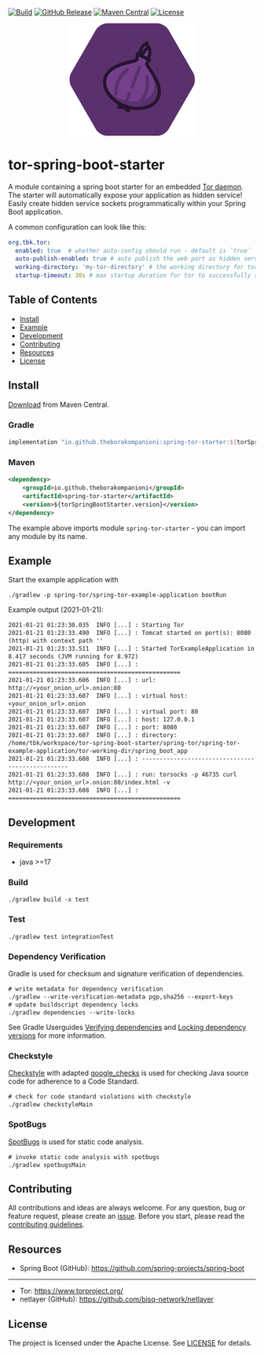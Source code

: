 [![Build](https://github.com/theborakompanioni/tor-spring-boot-starter/actions/workflows/build.yml/badge.svg)](https://github.com/theborakompanioni/tor-spring-boot-starter/actions/workflows/build.yml)
[![GitHub Release](https://img.shields.io/github/release/theborakompanioni/tor-spring-boot-starter.svg?maxAge=3600)](https://github.com/theborakompanioni/tor-spring-boot-starter/releases/latest)
[![Maven Central](https://img.shields.io/maven-central/v/io.github.theborakompanioni/spring-tor-core.svg?maxAge=3600)](https://search.maven.org/#search|g%3A%22io.github.theborakompanioni%22)
[![License](https://img.shields.io/github/license/theborakompanioni/tor-spring-boot-starter.svg?maxAge=2592000)](https://github.com/theborakompanioni/tor-spring-boot-starter/blob/master/LICENSE)


<p align="center">
    <img src="https://github.com/theborakompanioni/tor-spring-boot-starter/blob/master/docs/assets/images/logo.png" alt="Logo" width="255" />
</p>


tor-spring-boot-starter
===

A module containing a spring boot starter for an embedded [Tor daemon](https://www.torproject.org/).
The starter will automatically expose your application as hidden service!
Easily create hidden service sockets programmatically within your Spring Boot application.

A common configuration can look like this:
```yaml
org.tbk.tor:
  enabled: true  # whether auto-config should run - default is `true`
  auto-publish-enabled: true # auto publish the web port as hidden service - default is `true`
  working-directory: 'my-tor-directory' # the working directory for tor - default is `tor-working-dir`
  startup-timeout: 30s # max startup duration for tor to successfully start - default is `60s`
```

## Table of Contents

- [Install](#install)
- [Example](#example)  
- [Development](#development)
- [Contributing](#contributing)
- [Resources](#resources)
- [License](#license)


## Install

[Download](https://search.maven.org/#search|g%3A%22io.github.theborakompanioni%22) from Maven Central.

### Gradle
```groovy
implementation "io.github.theborakompanioni:spring-tor-starter:${torSpringBootStarterVersion}"
```

### Maven
```xml
<dependency>
    <groupId>io.github.theborakompanioni</groupId>
    <artifactId>spring-tor-starter</artifactId>
    <version>${torSpringBootStarter.version}</version>
</dependency>
```

The example above imports module `spring-tor-starter` - you can import any module by its name.

## Example

Start the example application with
```shell
./gradlew -p spring-tor/spring-tor-example-application bootRun
```

Example output (2021-01-21):
```
2021-01-21 01:23:30.035  INFO [...] : Starting Tor
2021-01-21 01:23:33.490  INFO [...] : Tomcat started on port(s): 8080 (http) with context path ''
2021-01-21 01:23:33.511  INFO [...] : Started TorExampleApplication in 8.417 seconds (JVM running for 8.972)
2021-01-21 01:23:33.605  INFO [...] : =================================================
2021-01-21 01:23:33.606  INFO [...] : url: http://<your_onion_url>.onion:80
2021-01-21 01:23:33.607  INFO [...] : virtual host: <your_onion_url>.onion
2021-01-21 01:23:33.607  INFO [...] : virtual port: 80
2021-01-21 01:23:33.607  INFO [...] : host: 127.0.0.1
2021-01-21 01:23:33.607  INFO [...] : port: 8080
2021-01-21 01:23:33.607  INFO [...] : directory: /home/tbk/workspace/tor-spring-boot-starter/spring-tor/spring-tor-example-application/tor-working-dir/spring_boot_app
2021-01-21 01:23:33.608  INFO [...] : -------------------------------------------------
2021-01-21 01:23:33.608  INFO [...] : run: torsocks -p 46735 curl http://<your_onion_url>.onion:80/index.html -v
2021-01-21 01:23:33.608  INFO [...] : =================================================
```

## Development

### Requirements
- java >=17

### Build
```shell script
./gradlew build -x test
```
 
### Test
```shell script
./gradlew test integrationTest
```

### Dependency Verification
Gradle is used for checksum and signature verification of dependencies.

```shell script
# write metadata for dependency verification
./gradlew --write-verification-metadata pgp,sha256 --export-keys
# update buildscript dependency locks
./gradlew dependencies --write-locks
```

See Gradle Userguides [Verifying dependencies](https://docs.gradle.org/current/userguide/dependency_verification.html)
and [Locking dependency versions](https://docs.gradle.org/current/userguide/dependency_locking.html)
for more information.

### Checkstyle
[Checkstyle](https://github.com/checkstyle/checkstyle) with adapted [google_checks](https://github.com/checkstyle/checkstyle/blob/master/src/main/resources/google_checks.xml)
is used for checking Java source code for adherence to a Code Standard.

```shell script
# check for code standard violations with checkstyle
./gradlew checkstyleMain
```

### SpotBugs
[SpotBugs](https://spotbugs.github.io/) is used for static code analysis.

```shell script
# invoke static code analysis with spotbugs
./gradlew spotbugsMain
```


## Contributing
All contributions and ideas are always welcome. For any question, bug or feature request, 
please create an [issue](https://github.com/theborakompanioni/tor-spring-boot-starter/issues). 
Before you start, please read the [contributing guidelines](contributing.md).


## Resources

- Spring Boot (GitHub): https://github.com/spring-projects/spring-boot
---
- Tor: https://www.torproject.org/
- netlayer (GitHub): https://github.com/bisq-network/netlayer

## License

The project is licensed under the Apache License. See [LICENSE](LICENSE) for details.


